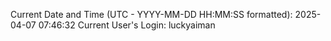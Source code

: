 Current Date and Time (UTC - YYYY-MM-DD HH:MM:SS formatted): 2025-04-07 07:46:32
Current User's Login: luckyaiman
